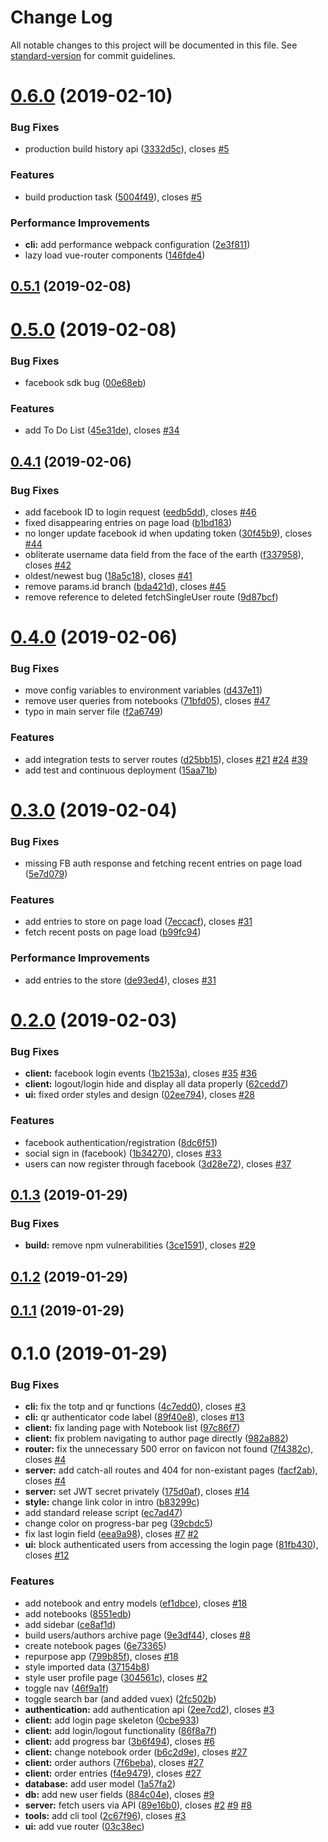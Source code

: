 # Change Log

All notable changes to this project will be documented in this file. See [standard-version](https://github.com/conventional-changelog/standard-version) for commit guidelines.

<a name="0.6.0"></a>
# [0.6.0](https://github.com/DaJoker29/write-always/compare/v0.5.1...v0.6.0) (2019-02-10)


### Bug Fixes

* production build history api ([3332d5c](https://github.com/DaJoker29/write-always/commit/3332d5c)), closes [#5](https://github.com/DaJoker29/write-always/issues/5)


### Features

* build production task ([5004f49](https://github.com/DaJoker29/write-always/commit/5004f49)), closes [#5](https://github.com/DaJoker29/write-always/issues/5)


### Performance Improvements

* **cli:** add performance webpack configuration ([2e3f811](https://github.com/DaJoker29/write-always/commit/2e3f811))
* lazy load vue-router components ([146fde4](https://github.com/DaJoker29/write-always/commit/146fde4))



<a name="0.5.1"></a>
## [0.5.1](https://github.com/DaJoker29/write-always/compare/v0.5.0...v0.5.1) (2019-02-08)



<a name="0.5.0"></a>
# [0.5.0](https://github.com/DaJoker29/write-always/compare/v0.4.1...v0.5.0) (2019-02-08)


### Bug Fixes

* facebook sdk bug ([00e68eb](https://github.com/DaJoker29/write-always/commit/00e68eb))


### Features

* add To Do List ([45e31de](https://github.com/DaJoker29/write-always/commit/45e31de)), closes [#34](https://github.com/DaJoker29/write-always/issues/34)



<a name="0.4.1"></a>
## [0.4.1](https://github.com/DaJoker29/write-always/compare/v0.4.0...v0.4.1) (2019-02-06)


### Bug Fixes

* add facebook ID to login request ([eedb5dd](https://github.com/DaJoker29/write-always/commit/eedb5dd)), closes [#46](https://github.com/DaJoker29/write-always/issues/46)
* fixed disappearing entries on page load ([b1bd183](https://github.com/DaJoker29/write-always/commit/b1bd183))
* no longer update facebook id when updating token ([30f45b9](https://github.com/DaJoker29/write-always/commit/30f45b9)), closes [#44](https://github.com/DaJoker29/write-always/issues/44)
* obliterate username data field from the face of the earth ([f337958](https://github.com/DaJoker29/write-always/commit/f337958)), closes [#42](https://github.com/DaJoker29/write-always/issues/42)
* oldest/newest bug ([18a5c18](https://github.com/DaJoker29/write-always/commit/18a5c18)), closes [#41](https://github.com/DaJoker29/write-always/issues/41)
* remove params.id branch ([bda421d](https://github.com/DaJoker29/write-always/commit/bda421d)), closes [#45](https://github.com/DaJoker29/write-always/issues/45)
* remove reference to deleted fetchSingleUser route ([9d87bcf](https://github.com/DaJoker29/write-always/commit/9d87bcf))



<a name="0.4.0"></a>
# [0.4.0](https://github.com/DaJoker29/write-always/compare/v0.3.0...v0.4.0) (2019-02-06)


### Bug Fixes

* move config variables to environment variables ([d437e11](https://github.com/DaJoker29/write-always/commit/d437e11))
* remove user queries from notebooks ([71bfd05](https://github.com/DaJoker29/write-always/commit/71bfd05)), closes [#47](https://github.com/DaJoker29/write-always/issues/47)
* typo in main server file ([f2a6749](https://github.com/DaJoker29/write-always/commit/f2a6749))


### Features

* add integration tests to server routes ([d25bb15](https://github.com/DaJoker29/write-always/commit/d25bb15)), closes [#21](https://github.com/DaJoker29/write-always/issues/21) [#24](https://github.com/DaJoker29/write-always/issues/24) [#39](https://github.com/DaJoker29/write-always/issues/39)
* add test and continuous deployment ([15aa71b](https://github.com/DaJoker29/write-always/commit/15aa71b))



<a name="0.3.0"></a>
# [0.3.0](https://github.com/DaJoker29/write-always/compare/v0.2.0...v0.3.0) (2019-02-04)


### Bug Fixes

* missing FB auth response and fetching recent entries on page load ([5e7d079](https://github.com/DaJoker29/write-always/commit/5e7d079))


### Features

* add entries to store on page load ([7eccacf](https://github.com/DaJoker29/write-always/commit/7eccacf)), closes [#31](https://github.com/DaJoker29/write-always/issues/31)
* fetch recent posts on page load ([b99fc94](https://github.com/DaJoker29/write-always/commit/b99fc94))


### Performance Improvements

* add entries to the store ([de93ed4](https://github.com/DaJoker29/write-always/commit/de93ed4)), closes [#31](https://github.com/DaJoker29/write-always/issues/31)



<a name="0.2.0"></a>
# [0.2.0](https://github.com/DaJoker29/write-always/compare/v0.1.3...v0.2.0) (2019-02-03)


### Bug Fixes

* **client:** facebook login events ([1b2153a](https://github.com/DaJoker29/write-always/commit/1b2153a)), closes [#35](https://github.com/DaJoker29/write-always/issues/35) [#36](https://github.com/DaJoker29/write-always/issues/36)
* **client:** logout/login hide and display all data properly ([62cedd7](https://github.com/DaJoker29/write-always/commit/62cedd7))
* **ui:** fixed order styles and design ([02ee794](https://github.com/DaJoker29/write-always/commit/02ee794)), closes [#28](https://github.com/DaJoker29/write-always/issues/28)


### Features

* facebook authentication/registration ([8dc6f51](https://github.com/DaJoker29/write-always/commit/8dc6f51))
* social sign in (facebook) ([1b34270](https://github.com/DaJoker29/write-always/commit/1b34270)), closes [#33](https://github.com/DaJoker29/write-always/issues/33)
* users can now register through facebook ([3d28e72](https://github.com/DaJoker29/write-always/commit/3d28e72)), closes [#37](https://github.com/DaJoker29/write-always/issues/37)



<a name="0.1.3"></a>
## [0.1.3](https://github.com/DaJoker29/write-always/compare/v0.1.2...v0.1.3) (2019-01-29)


### Bug Fixes

* **build:** remove npm vulnerabilities ([3ce1591](https://github.com/DaJoker29/write-always/commit/3ce1591)), closes [#29](https://github.com/DaJoker29/write-always/issues/29)



<a name="0.1.2"></a>
## [0.1.2](https://github.com/DaJoker29/write-always/compare/v0.1.1...v0.1.2) (2019-01-29)



<a name="0.1.1"></a>
## [0.1.1](https://github.com/DaJoker29/write-always/compare/v0.1.0...v0.1.1) (2019-01-29)



<a name="0.1.0"></a>
# 0.1.0 (2019-01-29)


### Bug Fixes

* **cli:** fix the totp and qr functions ([4c7edd0](https://github.com/DaJoker29/write-always/commit/4c7edd0)), closes [#3](https://github.com/DaJoker29/write-always/issues/3)
* **cli:** qr authenticator code label ([89f40e8](https://github.com/DaJoker29/write-always/commit/89f40e8)), closes [#13](https://github.com/DaJoker29/write-always/issues/13)
* **client:** fix landing page with Notebook list ([97c86f7](https://github.com/DaJoker29/write-always/commit/97c86f7))
* **client:** fix problem navigating to author page directly ([982a882](https://github.com/DaJoker29/write-always/commit/982a882))
* **router:** fix the unnecessary 500 error on favicon not found ([7f4382c](https://github.com/DaJoker29/write-always/commit/7f4382c)), closes [#4](https://github.com/DaJoker29/write-always/issues/4)
* **server:** add catch-all routes and 404 for non-existant pages ([facf2ab](https://github.com/DaJoker29/write-always/commit/facf2ab)), closes [#4](https://github.com/DaJoker29/write-always/issues/4)
* **server:** set JWT secret privately ([175d0af](https://github.com/DaJoker29/write-always/commit/175d0af)), closes [#14](https://github.com/DaJoker29/write-always/issues/14)
* **style:** change link color in intro ([b83299c](https://github.com/DaJoker29/write-always/commit/b83299c))
* add standard release script ([ec7ad47](https://github.com/DaJoker29/write-always/commit/ec7ad47))
* change color on progress-bar peg ([39cbdc5](https://github.com/DaJoker29/write-always/commit/39cbdc5))
* fix last login field ([eea9a98](https://github.com/DaJoker29/write-always/commit/eea9a98)), closes [#7](https://github.com/DaJoker29/write-always/issues/7) [#2](https://github.com/DaJoker29/write-always/issues/2)
* **ui:** block authenticated users from accessing the login page ([81fb430](https://github.com/DaJoker29/write-always/commit/81fb430)), closes [#12](https://github.com/DaJoker29/write-always/issues/12)


### Features

* add notebook and entry models ([ef1dbce](https://github.com/DaJoker29/write-always/commit/ef1dbce)), closes [#18](https://github.com/DaJoker29/write-always/issues/18)
* add notebooks ([8551edb](https://github.com/DaJoker29/write-always/commit/8551edb))
* add sidebar ([ce8af1d](https://github.com/DaJoker29/write-always/commit/ce8af1d))
* build users/authors archive page ([9e3df44](https://github.com/DaJoker29/write-always/commit/9e3df44)), closes [#8](https://github.com/DaJoker29/write-always/issues/8)
* create notebook pages ([6e73365](https://github.com/DaJoker29/write-always/commit/6e73365))
* repurpose app ([799b85f](https://github.com/DaJoker29/write-always/commit/799b85f)), closes [#18](https://github.com/DaJoker29/write-always/issues/18)
* style imported data ([37154b8](https://github.com/DaJoker29/write-always/commit/37154b8))
* style user profile page ([304561c](https://github.com/DaJoker29/write-always/commit/304561c)), closes [#2](https://github.com/DaJoker29/write-always/issues/2)
* toggle nav ([46f9a1f](https://github.com/DaJoker29/write-always/commit/46f9a1f))
* toggle search bar (and added vuex) ([2fc502b](https://github.com/DaJoker29/write-always/commit/2fc502b))
* **authentication:** add authentication api ([2ee7cd2](https://github.com/DaJoker29/write-always/commit/2ee7cd2)), closes [#3](https://github.com/DaJoker29/write-always/issues/3)
* **client:** add login page skeleton ([0cbe933](https://github.com/DaJoker29/write-always/commit/0cbe933))
* **client:** add login/logout functionality ([86f8a7f](https://github.com/DaJoker29/write-always/commit/86f8a7f))
* **client:** add progress bar ([3b6f494](https://github.com/DaJoker29/write-always/commit/3b6f494)), closes [#6](https://github.com/DaJoker29/write-always/issues/6)
* **client:** change notebook order ([b6c2d9e](https://github.com/DaJoker29/write-always/commit/b6c2d9e)), closes [#27](https://github.com/DaJoker29/write-always/issues/27)
* **client:** order authors ([7f6beba](https://github.com/DaJoker29/write-always/commit/7f6beba)), closes [#27](https://github.com/DaJoker29/write-always/issues/27)
* **client:** order entries ([f4e9479](https://github.com/DaJoker29/write-always/commit/f4e9479)), closes [#27](https://github.com/DaJoker29/write-always/issues/27)
* **database:** add user model ([1a57fa2](https://github.com/DaJoker29/write-always/commit/1a57fa2))
* **db:** add new user fields ([884c04e](https://github.com/DaJoker29/write-always/commit/884c04e)), closes [#9](https://github.com/DaJoker29/write-always/issues/9)
* **server:** fetch users via API ([89e16b0](https://github.com/DaJoker29/write-always/commit/89e16b0)), closes [#2](https://github.com/DaJoker29/write-always/issues/2) [#9](https://github.com/DaJoker29/write-always/issues/9) [#8](https://github.com/DaJoker29/write-always/issues/8)
* **tools:** add cli tool ([2c67f96](https://github.com/DaJoker29/write-always/commit/2c67f96)), closes [#3](https://github.com/DaJoker29/write-always/issues/3)
* **ui:** add vue router ([03c38ec](https://github.com/DaJoker29/write-always/commit/03c38ec))
